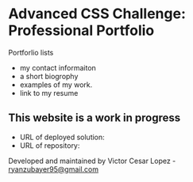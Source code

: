 # Advanced CSS Challenge: Professional Portfolio

Portforlio lists 


- my contact informaiton
- a short biogrophy 
- examples of my work.
- link to my resume


## This website is a work in progress


- URL of deployed solution: 
- URL of repository: 

Developed and maintained by Victor Cesar Lopez  - <a href = ryanzubayer95@gmail.com>ryanzubayer95@gmail.com</a>

